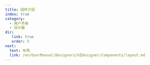 ```yaml
---
title: 组件介绍
index: true
category:
  - 用户手册
  - 设计器
dir:
   link: true
   order: 5
next:
  text: 布局
  link: /en/UserManual/Designers/UIDesigner/Components/layout.md
---
```


